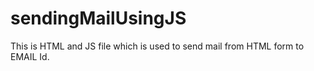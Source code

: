 # sendingMailUsingJS
This is HTML and JS file which is used to send mail from HTML form to EMAIL Id.
